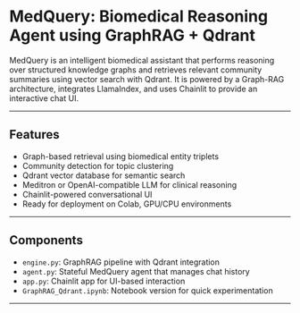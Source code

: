# MedQuery: Biomedical Reasoning Agent using GraphRAG + Qdrant

MedQuery is an intelligent biomedical assistant that performs reasoning over structured knowledge graphs and retrieves relevant community summaries using vector search with Qdrant. It is powered by a Graph-RAG architecture, integrates LlamaIndex, and uses Chainlit to provide an interactive chat UI.

---

## Features

- Graph-based retrieval using biomedical entity triplets
- Community detection for topic clustering
- Qdrant vector database for semantic search
- Meditron or OpenAI-compatible LLM for clinical reasoning
- Chainlit-powered conversational UI
- Ready for deployment on Colab, GPU/CPU environments

---

## Components

- `engine.py`: GraphRAG pipeline with Qdrant integration
- `agent.py`: Stateful MedQuery agent that manages chat history
- `app.py`: Chainlit app for UI-based interaction
- `GraphRAG_Qdrant.ipynb`: Notebook version for quick experimentation

---

